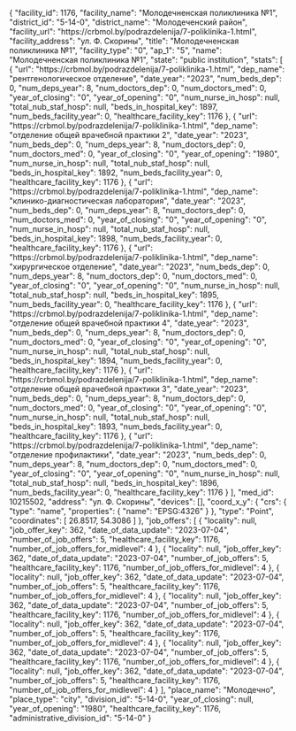 {
    "facility_id": 1176,
    "facility_name": "Молодечненская поликлиника №1",
    "district_id": "5-14-0",
    "district_name": "Молодеченский район",
    "facility_url": "https:\/\/crbmol.by\/podrazdelenija\/7-poliklinika-1.html",
    "facility_address": "ул. Ф. Скорины",
    "title": "Молодечненская поликлиника №1",
    "facility_type": "0",
    "ap_1": "5",
    "name": "Молодечненская поликлиника №1",
    "state": "public institution",
    "stats": [
        {
            "url": "https:\/\/crbmol.by\/podrazdelenija\/7-poliklinika-1.html",
            "dep_name": "рентгенологическое отделение",
            "date_year": "2023",
            "num_beds_dep": 0,
            "num_deps_year": 8,
            "num_doctors_dep": 0,
            "num_doctors_med": 0,
            "year_of_closing": "0",
            "year_of_opening": "0",
            "num_nurse_in_hosp": null,
            "total_nub_staf_hosp": null,
            "beds_in_hospital_key": 1897,
            "num_beds_facility_year": 0,
            "healthcare_facility_key": 1176
        },
        {
            "url": "https:\/\/crbmol.by\/podrazdelenija\/7-poliklinika-1.html",
            "dep_name": "отделение общей врачебной практики 2",
            "date_year": "2023",
            "num_beds_dep": 0,
            "num_deps_year": 8,
            "num_doctors_dep": 0,
            "num_doctors_med": 0,
            "year_of_closing": "0",
            "year_of_opening": "1980",
            "num_nurse_in_hosp": null,
            "total_nub_staf_hosp": null,
            "beds_in_hospital_key": 1892,
            "num_beds_facility_year": 0,
            "healthcare_facility_key": 1176
        },
        {
            "url": "https:\/\/crbmol.by\/podrazdelenija\/7-poliklinika-1.html",
            "dep_name": "клинико-диагностическая лаборатория",
            "date_year": "2023",
            "num_beds_dep": 0,
            "num_deps_year": 8,
            "num_doctors_dep": 0,
            "num_doctors_med": 0,
            "year_of_closing": "0",
            "year_of_opening": "0",
            "num_nurse_in_hosp": null,
            "total_nub_staf_hosp": null,
            "beds_in_hospital_key": 1898,
            "num_beds_facility_year": 0,
            "healthcare_facility_key": 1176
        },
        {
            "url": "https:\/\/crbmol.by\/podrazdelenija\/7-poliklinika-1.html",
            "dep_name": "хирургическое отделение",
            "date_year": "2023",
            "num_beds_dep": 0,
            "num_deps_year": 8,
            "num_doctors_dep": 0,
            "num_doctors_med": 0,
            "year_of_closing": "0",
            "year_of_opening": "0",
            "num_nurse_in_hosp": null,
            "total_nub_staf_hosp": null,
            "beds_in_hospital_key": 1895,
            "num_beds_facility_year": 0,
            "healthcare_facility_key": 1176
        },
        {
            "url": "https:\/\/crbmol.by\/podrazdelenija\/7-poliklinika-1.html",
            "dep_name": "отделение общей врачебной практики 4",
            "date_year": "2023",
            "num_beds_dep": 0,
            "num_deps_year": 8,
            "num_doctors_dep": 0,
            "num_doctors_med": 0,
            "year_of_closing": "0",
            "year_of_opening": "0",
            "num_nurse_in_hosp": null,
            "total_nub_staf_hosp": null,
            "beds_in_hospital_key": 1894,
            "num_beds_facility_year": 0,
            "healthcare_facility_key": 1176
        },
        {
            "url": "https:\/\/crbmol.by\/podrazdelenija\/7-poliklinika-1.html",
            "dep_name": "отделение общей врачебной практики 3",
            "date_year": "2023",
            "num_beds_dep": 0,
            "num_deps_year": 8,
            "num_doctors_dep": 0,
            "num_doctors_med": 0,
            "year_of_closing": "0",
            "year_of_opening": "0",
            "num_nurse_in_hosp": null,
            "total_nub_staf_hosp": null,
            "beds_in_hospital_key": 1893,
            "num_beds_facility_year": 0,
            "healthcare_facility_key": 1176
        },
        {
            "url": "https:\/\/crbmol.by\/podrazdelenija\/7-poliklinika-1.html",
            "dep_name": "отделение профилактики",
            "date_year": "2023",
            "num_beds_dep": 0,
            "num_deps_year": 8,
            "num_doctors_dep": 0,
            "num_doctors_med": 0,
            "year_of_closing": "0",
            "year_of_opening": "0",
            "num_nurse_in_hosp": null,
            "total_nub_staf_hosp": null,
            "beds_in_hospital_key": 1896,
            "num_beds_facility_year": 0,
            "healthcare_facility_key": 1176
        }
    ],
    "med_id": 10215502,
    "address": "ул. Ф. Скорины",
    "devices": [],
    "coord_x_y": {
        "crs": {
            "type": "name",
            "properties": {
                "name": "EPSG:4326"
            }
        },
        "type": "Point",
        "coordinates": [
            26.8517,
            54.3086
        ]
    },
    "job_offers": [
        {
            "locality": null,
            "job_offer_key": 362,
            "date_of_data_update": "2023-07-04",
            "number_of_job_offers": 5,
            "healthcare_facility_key": 1176,
            "number_of_job_offers_for_midlevel": 4
        },
        {
            "locality": null,
            "job_offer_key": 362,
            "date_of_data_update": "2023-07-04",
            "number_of_job_offers": 5,
            "healthcare_facility_key": 1176,
            "number_of_job_offers_for_midlevel": 4
        },
        {
            "locality": null,
            "job_offer_key": 362,
            "date_of_data_update": "2023-07-04",
            "number_of_job_offers": 5,
            "healthcare_facility_key": 1176,
            "number_of_job_offers_for_midlevel": 4
        },
        {
            "locality": null,
            "job_offer_key": 362,
            "date_of_data_update": "2023-07-04",
            "number_of_job_offers": 5,
            "healthcare_facility_key": 1176,
            "number_of_job_offers_for_midlevel": 4
        },
        {
            "locality": null,
            "job_offer_key": 362,
            "date_of_data_update": "2023-07-04",
            "number_of_job_offers": 5,
            "healthcare_facility_key": 1176,
            "number_of_job_offers_for_midlevel": 4
        },
        {
            "locality": null,
            "job_offer_key": 362,
            "date_of_data_update": "2023-07-04",
            "number_of_job_offers": 5,
            "healthcare_facility_key": 1176,
            "number_of_job_offers_for_midlevel": 4
        },
        {
            "locality": null,
            "job_offer_key": 362,
            "date_of_data_update": "2023-07-04",
            "number_of_job_offers": 5,
            "healthcare_facility_key": 1176,
            "number_of_job_offers_for_midlevel": 4
        }
    ],
    "place_name": "Молодечно",
    "place_type": "city",
    "division_id": "5-14-0",
    "year_of_closing": null,
    "year_of_opening": "1980",
    "healthcare_facility_key": 1176,
    "administrative_division_id": "5-14-0"
}
